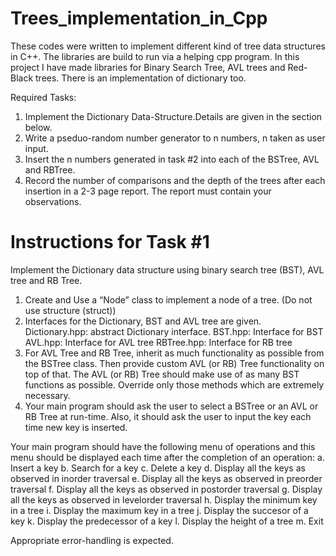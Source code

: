 # Trees_implementation_in_Cpp
These codes were written to implement different kind of tree data structures in C++. The libraries are build to run  via a helping cpp program. In this project I have made libraries for Binary Search Tree, AVL trees and Red-Black trees. There is an implementation of dictionary too.

Required Tasks:

1. Implement the Dictionary Data-Structure.Details are given in the section below.
2. Write a pseduo-random number generator to n numbers, n taken as user input.
3. Insert the n numbers generated in task #2 into each of the BSTree, AVL and RBTree.
4. Record the number of comparisons and the depth of the trees after each insertion in a 2-3 page report. The report must contain your observations.

# Instructions for Task #1
Implement the Dictionary data structure using binary search tree (BST), AVL tree and RB Tree.
1. Create and Use a “Node” class to implement a node of a tree. (Do not use structure (struct))
2. Interfaces for the Dictionary, BST and AVL tree are given. 
Dictionary.hpp: abstract Dictionary interface.
BST.hpp: Interface for BST
AVL.hpp: Interface for AVL tree
RBTree.hpp: Interface for RB tree
3. For AVL Tree and RB Tree, inherit as much functionality as possible from the BSTree class. Then provide custom AVL (or RB) Tree functionality on top of that. The AVL (or RB) Tree should make use of as many BST functions as possible. Override only those methods which are extremely necessary.
4. Your main program should ask the user to select a BSTree or an AVL or RB Tree at run-time. Also, it should ask the user to input the key each time new key is inserted. 

Your main program should have the following menu of operations and this menu should be displayed each time after the completion of an operation:
a. Insert a key
b. Search for a key 
c. Delete a key
d. Display all the keys as observed in inorder traversal
e. Display all the keys as observed in preorder traversal
f. Display all the keys as observed in postorder traversal
g. Display all the keys as observed in levelorder traversal
h. Display the minimum key in a tree
i. Display the maximum key in a tree
j. Display the succesor of a key
k. Display the predecessor of a key
l. Display the height of a tree
m. Exit

Appropriate error-handling is expected.
